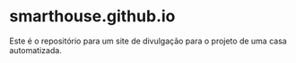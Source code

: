 # smarthouse.github.io
Este é o repositório para um site de divulgação para o projeto de uma casa automatizada. 
